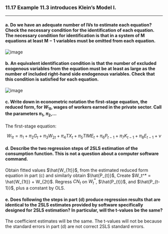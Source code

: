 ### 11.17 Example 11.3 introduces Klein’s Model I.

---
#### a. Do we have an adequate number of IVs to estimate each equation? Check the necessary condition for the identification of each equation. The necessary condition for identification is that in a system of M equations at least M − 1 variables must be omitted from each equation.

![image](https://github.com/user-attachments/assets/f039ce81-731c-4318-bb5e-359cf70bc010)

#### b. An equivalent identification condition is that the number of excluded exogenous variables from the equation must be at least as large as the number of included right-hand side endogenous variables. Check that this condition is satisfied for each equation.

![image](https://github.com/user-attachments/assets/dfa7d2ef-6cc1-4464-b4db-438b0a438c36)

#### c. Write down in econometric notation the first-stage equation, the reduced form, for $W_{1t}$, wages of workers earned in the private sector. Call the parameters $\pi_1$, $\pi_2$,…

The first-stage equation:

$$
W_{1t} = \pi_1 + \pi_2 G_t + \pi_3 W_{2t} + \pi_4 TX_{t} + \pi_5 TIME_{t} + \pi_6 P_{t-1} + \pi_7 K_{t-1} + \pi_8 E_{t-1} + \nu
$$

#### d. Describe the two regression steps of 2SLS estimation of the consumption function. This is not a question about a computer software command.

Obtain fitted values $\hat{W_{1t}}$, from the estimated reduced form equation in part (c) and similarly obtain $\hat{P_{t}}$, Create $W_t^* = \hat{W_{1t}} + W_{2t}$. Regress $CN_t$ on $W_t^*$, $\hat{P_{t}}$, and $\hat{P_{t-1}}$, plus a constant by OLS.

#### e. Does following the steps in part (d) produce regression results that are identical to the 2SLS estimates provided by software specifically designed for 2SLS estimation? In particular, will the t-values be the same?

The coefficient estimates will be the same. The t-values will not be because the standard errors in part (d) are not correct 2SLS standard errors.
